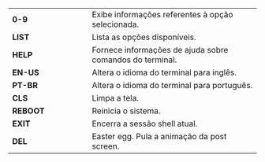 |            |     |     |     |     |     |                                                          |
| :--------- | :-- | :-- | :-- | :-- | :-- | :------------------------------------------------------- |
| **0-9**    |     |     |     |     |     | Exibe informações referentes à opção selecionada.        |
| **LIST**   |     |     |     |     |     | Lista as opções disponíveis.                             |
| **HELP**   |     |     |     |     |     | Fornece informações de ajuda sobre comandos do terminal. |
| **EN-US**  |     |     |     |     |     | Altera o idioma do terminal para inglês.                 |
| **PT-BR**  |     |     |     |     |     | Altera o idioma do terminal para português.              |
| **CLS**    |     |     |     |     |     | Limpa a tela.                                            |
| **REBOOT** |     |     |     |     |     | Reinicia o sistema.                                      |
| **EXIT**   |     |     |     |     |     | Encerra a sessão shell atual.                            |
| **DEL**    |     |     |     |     |     | Easter egg. Pula a animação da post screen.              |
